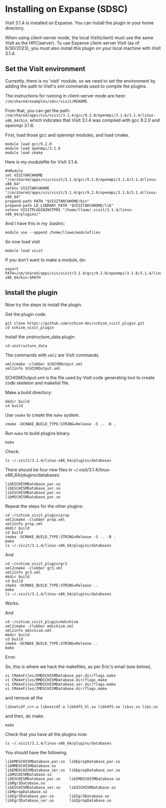 # Installing on Expanse (SDSC)

VisIt 3.1.4 is installed on Expanse.  You can install the plugin in your home directory.

When using client-server mode, the local VisIt(client) must use the same VisIt as the HPC(server).  To use Expanse client-server VisIt (as of 6/30/2023), you must also install this plugin on your local machine with VisIt 3.1.4. 

## Set the VisIt environment

Currently, there is no 'visit' module, so we need to set the environment by adding the path to VisIt's xml commands used to compile the plugins.

The instructions for running in client-server mode are here: `/cm/shared/examples/sdsc/visit/README`.

From that, you can get the path: `/cm/shared/apps/vis/visit/3.1.4/gcc/9.2.0/openmpi/3.1.6/3.1.4/linux-x86_64/bin`, which indicates that VisIt 3.1.4 was compiled with gcc 9.2.0 and openmpi 3.1.6.

First, load those gcc and openmpi modules, and load cmake.
```
module load gcc/9.2.0
module load openmpi/3.1.6
module load cmake
```

Here is my modulefile for VisIt 3.1.4.
```
#%Module
set VISITARCHHOME "/cm/shared/apps/vis/visit/3.1.4/gcc/9.2.0/openmpi/3.1.6/3.1.4/linux-x86_64"
setenv VISITARCHHOME "/cm/shared/apps/vis/visit/3.1.4/gcc/9.2.0/openmpi/3.1.6/3.1.4/linux-x86_64"
prepend-path PATH "$VISITARCHHOME/bin"
prepend-path LD_LIBRARY_PATH "$VISITARCHHOME/lib"
setenv VISITPLUGININSTPRI "/home/llowe/.visit/3.1.4/linux-x86_64/plugins/"
```

And I have this in my .bashrc:
```
module use --append /home/llowe/modulefiles
```

So now load visit
```
module load visit
```

If you don't want to make a module, do:
```
export PATH=/cm/shared/apps/vis/visit/3.1.4/gcc/9.2.0/openmpi/3.1.6/3.1.4/linux-x86_64/bin:$PATH
```

## Install the plugin

Now try the steps to install the plugin.

Get the plugin code.
```
git clone https://github.com/schism-dev/schism_visit_plugin.git
cd schism_visit_plugin
```

Install the unstructure_data plugin:
```
cd unstructure_data
```

The commands with `xml2` are VisIt commands.
```
xml2cmake -clobber SCHISMOutput.xml
xml2info SCHISMOutput.xml
```
SCHISMOutput.xml is the file used by VisIt code generating tool to create code skeleton and makelist file.

Make a build directory:
```
mkdir build
cd build
```

Use `cmake` to create the `make` system.
```
cmake -DCMAKE_BUILD_TYPE:STRING=Release -S .. -B .
```

Run `make` to build plugins binary. 
```
make
```
Check:
```
ls ~/.visit/3.1.4/linux-x86_64/plugins/databases
```
There should be four new files in ~/.visit/3.1.4/linux-x86_64/plugins/databases:
```
libESCHISMDatabase_par.so
libESCHISMDatabase_ser.so
libISCHISMDatabase_par.so
libMSCHISMDatabase_par.so
```

Repeat the steps for the other plugins:
```
cd ~/schism_visit_plugin/prop
xml2cmake -clobber prop.xml
xml2info prop.xml
mkdir build
cd build
cmake -DCMAKE_BUILD_TYPE:STRING=Release -S .. -B .
make
ls ~/.visit/3.1.4/linux-x86_64/plugins/databases
```

And
```
cd ~/schism_visit_plugin/gr3
xml2cmake -clobber gr3.xml
xml2info gr3.xml
mkdir build
cd build
cmake -DCMAKE_BUILD_TYPE:STRING=Release ..
make
ls ~/.visit/3.1.4/linux-x86_64/plugins/databases
```
Works.

And
```
cd ~/schism_visit_plugin/mdschism
xml2cmake -clobber mdschism.xml
xml2info mdschism.xml
mkdir build
cd build
cmake -DCMAKE_BUILD_TYPE:STRING=Release ..
make
```
Error.

So, this is where we hack the makefiles, as per Eric's email (see below), 
```
vi CMakeFiles/EMDSCHISMDatabase_par.dir/flags.make
vi CMakeFiles/MMDSCHISMDatabase.dir/flags.make
vi CMakeFiles/EMDSCHISMDatabase_ser.dir/flags.make
vi CMakeFiles/IMDSCHISMDatabase.dir/flags.make
```
and remove all the
```
libnetcdf_c++.a libnetcdf.a libhdf5_hl.so libhdf5.so libsz.so libz.so
```
and then, do make:
```
make
```
Check that you have all the plugins now:
```
ls ~/.visit/3.1.4/linux-x86_64/plugins/databases
```
You should have the following.
```
libEMDSCHISMDatabase_par.so  libEpropDatabase_par.so  libMMDSCHISMDatabase.so
libEMDSCHISMDatabase_ser.so  libEpropDatabase_ser.so  libMSCHISMDatabase.so
libESCHISMDatabase_par.so    libIMDSCHISMDatabase.so  libMgr3Database.so
libESCHISMDatabase_ser.so    libISCHISMDatabase.so    libMpropDatabase.so
libEgr3Database_par.so	     libIgr3Database.so
libEgr3Database_ser.so	     libIpropDatabase.so
```
